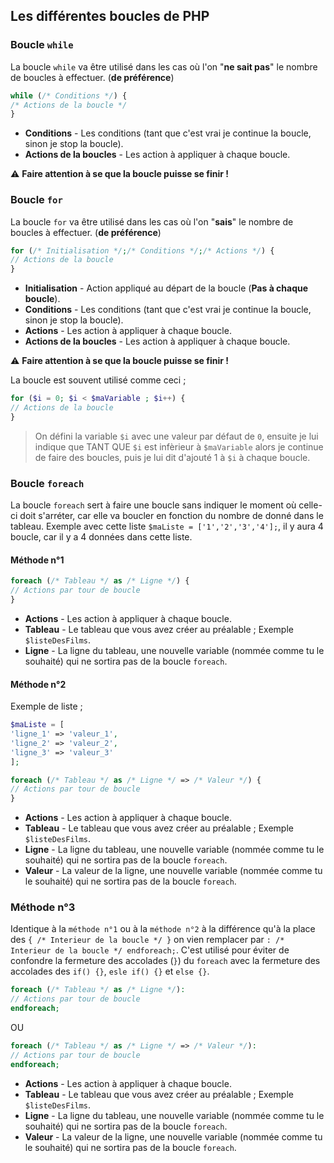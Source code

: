 ## Les différentes boucles de PHP

### Boucle `while`


La boucle `while` va être utilisé dans les cas où l'on "__ne sait pas__" le nombre de boucles à effectuer. (__de préférence__)

```php
while (/* Conditions */) {
/* Actions de la boucle */ 
}
```

- __Conditions__ - Les conditions (tant que c'est vrai je continue la boucle, sinon je stop la boucle).
- __Actions de la boucles__ - Les action à appliquer à chaque boucle.

:warning: __Faire attention à se que la boucle puisse se finir !__

### Boucle `for`


La boucle `for` va être utilisé dans les cas où l'on "__sais__" le nombre de boucles à effectuer. (__de préférence__)

```php
for (/* Initialisation */;/* Conditions */;/* Actions */) {
// Actions de la boucle 
}
```

- __Initialisation__ - Action appliqué au départ de la boucle (__Pas à chaque boucle__).
- __Conditions__ - Les conditions (tant que c'est vrai je continue la boucle, sinon je stop la boucle).
- __Actions__ - Les action à appliquer à chaque boucle. 
- __Actions de la boucles__ - Les action à appliquer à chaque boucle.

:warning: __Faire attention à se que la boucle puisse se finir !__

La boucle est souvent utilisé comme ceci ; 
```php
for ($i = 0; $i < $maVariable ; $i++) { 
// Actions de la boucle 
}
```
> On défini la variable `$i` avec une valeur par défaut de `0`, ensuite je lui indique que TANT QUE `$i` est infèrieur à `$maVariable` alors je continue de faire des boucles, puis je lui dit d'ajouté 1 à `$i` à chaque boucle.

### Boucle `foreach`

La boucle `foreach` sert à faire une boucle sans indiquer le moment où celle-ci doit s'arréter, car elle va boucler en fonction du nombre de donné dans le tableau.
Exemple avec cette liste `$maListe = ['1','2','3','4'];`, il y aura 4 boucle, car il y a 4 données dans cette liste.


#### Méthode n°1


```php
foreach (/* Tableau */ as /* Ligne */) {
// Actions par tour de boucle 
}

```
- __Actions__ - Les action à appliquer à chaque boucle.
- __Tableau__ - Le tableau que vous avez créer au préalable ; Exemple `$listeDesFilms`.
- __Ligne__ - La ligne du tableau, une nouvelle variable (nommée comme tu le souhaité) qui ne sortira pas de la boucle `foreach`.


#### Méthode n°2


Exemple de liste ; 
```php
$maListe = [
'ligne_1' => 'valeur_1', 
'ligne_2' => 'valeur_2', 
'ligne_3' => 'valeur_3'
];
```

```php
foreach (/* Tableau */ as /* Ligne */ => /* Valeur */) {
// Actions par tour de boucle 
}
```

- __Actions__ - Les action à appliquer à chaque boucle.
- __Tableau__ - Le tableau que vous avez créer au préalable ; Exemple `$listeDesFilms`.
- __Ligne__ - La ligne du tableau, une nouvelle variable (nommée comme tu le souhaité) qui ne sortira pas de la boucle `foreach`.
- __Valeur__ - La valeur de la ligne, une nouvelle variable (nommée comme tu le souhaité) qui ne sortira pas de la boucle `foreach`.


### Méthode n°3
Identique à la `méthode n°1` ou à la `méthode n°2` à la différence qu'à la place des `{ /* Interieur de la boucle */ }` on vien remplacer par `: /* Interieur de la boucle */ endforeach;`.
C'est utilisé pour éviter de confondre la fermeture des accolades (`}`) du `foreach` avec la fermeture des accolades des `if() {}`, `esle if() {}` et `else {}`.

```php
foreach (/* Tableau */ as /* Ligne */):
// Actions par tour de boucle 
endforeach;
```
OU
```php
foreach (/* Tableau */ as /* Ligne */ => /* Valeur */):
// Actions par tour de boucle 
endforeach;
```

- __Actions__ - Les action à appliquer à chaque boucle.
- __Tableau__ - Le tableau que vous avez créer au préalable ; Exemple `$listeDesFilms`.
- __Ligne__ - La ligne du tableau, une nouvelle variable (nommée comme tu le souhaité) qui ne sortira pas de la boucle `foreach`.
- __Valeur__ - La valeur de la ligne, une nouvelle variable (nommée comme tu le souhaité) qui ne sortira pas de la boucle `foreach`.
